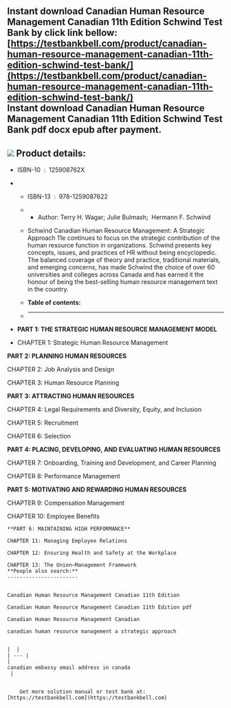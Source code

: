 Instant download **Canadian Human Resource Management Canadian 11th Edition Schwind Test Bank** by click link bellow:  
[https://testbankbell.com/product/canadian-human-resource-management-canadian-11th-edition-schwind-test-bank/](https://testbankbell.com/product/canadian-human-resource-management-canadian-11th-edition-schwind-test-bank/)  
**Instant download Canadian Human Resource Management Canadian 11th Edition Schwind Test Bank pdf docx epub after payment.**
----------------------------------------------------------------------------------------------------------------------------


![](https://testbankbell.com/wp-content/uploads/2023/05/canadian-human-resource-management-canadian-11th-edition-schwind-test-bank.jpg)
**Product details:**
--------------------


* ISBN-10 ‏ : ‎ 125908762X
* * ISBN-13 ‏ : ‎ 978-1259087622
  * * Author: Terry H. Wagar; Julie Bulmash;  Hermann F. Schwind
   
  * Schwind Canadian Human Resource Management: A Strategic Approach 11e continues to focus on the strategic contribution of the human resource function in organizations. Schwind presents key concepts, issues, and practices of HR without being encyclopedic. The balanced coverage of theory and practice, traditional materials, and emerging concerns, has made Schwind the choice of over 60 universities and colleges across Canada and has earned it the honour of being the best-selling human resource management text in the country.
  * **Table of contents:**
  * ----------------------
 
* **PART 1: THE STRATEGIC HUMAN RESOURCE MANAGEMENT MODEL**

* CHAPTER 1: Strategic Human Resource Management


**PART 2: PLANNING HUMAN RESOURCES**

CHAPTER 2: Job Analysis and Design

CHAPTER 3: Human Resource Planning



 **PART 3: ATTRACTING HUMAN RESOURCES**

 CHAPTER 4: Legal Requirements and Diversity, Equity, and Inclusion

 CHAPTER 5: Recruitment

 CHAPTER 6: Selection



  **PART 4: PLACING, DEVELOPING, AND EVALUATING HUMAN RESOURCES**

  CHAPTER 7: Onboarding, Training and Development, and Career Planning

  CHAPTER 8: Performance Management



   **PART 5: MOTIVATING AND REWARDING HUMAN RESOURCES**

   CHAPTER 9: Compensation Management

   CHAPTER 10: Employee Benefits



    **PART 6: MAINTAINING HIGH PERFORMANCE**

    CHAPTER 11: Managing Employee Relations

    CHAPTER 12: Ensuring Health and Safety at the Workplace

    CHAPTER 13: The Union—Management Framework
    **People also search:**
    -----------------------


    Canadian Human Resource Management Canadian 11th Edition

    Canadian Human Resource Management Canadian 11th Edition pdf

    Canadian Human Resource Management Canadian

    canadian human resource management a strategic approach


    |  |
    | --- |
    | 
    canadian embassy email address in canada
     |


        Get more solution manual or test bank at: [https://testbankbell.com](https://testbankbell.com)
